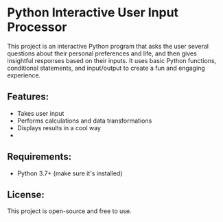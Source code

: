 # Python Interactive User Input Processor

This project is an interactive Python program that asks the user several questions about their personal preferences and life, and then gives insightful responses based on their inputs. It uses basic Python functions, conditional statements, and input/output to create a fun and engaging experience.


## Features:
- Takes user input
- Performs calculations and data transformations
- Displays results in a cool way
- 
## Requirements:
- Python 3.7+ (make sure it's installed)

## License:
This project is open-source and free to use.
